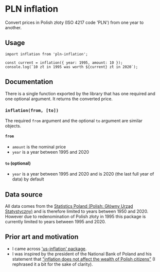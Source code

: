 # PLN inflation

Convert prices in Polish złoty (ISO 4217 code 'PLN') from one year to another.


## Usage

```
import inflation from 'pln-inflation';

const current = inflation({ year: 1995, amount: 10 });
console.log(`10 zł in 1995 was worth ${current} zł in 2020`);
```

## Documentation

There is a single function exported by the library that has one required and one optional argument. It returns the converted price.

### `inflation(from, [to])`

The required `from` argument and the optional `to` argument are similar objects.

#### `from`

- `amount` is the nominal price
- `year` is a year between 1995 and 2020

#### `to` (optional)

- `year` is a year between 1995 and 2020 and is 2020 (the last full year of data) by default

## Data source

All data comes from the [Statistics Poland (Polish: Główny Urząd Statystyczny)](https://stat.gov.pl/obszary-tematyczne/ceny-handel/wskazniki-cen/wskazniki-cen-towarow-i-uslug-konsumpcyjnych-pot-inflacja-/roczne-wskazniki-cen-towarow-i-uslug-konsumpcyjnych/) and is therefore limited to years between 1950 and 2020. However due to redenomination of Polish złoty in 1995 this package is currently limited to years between 1995 and 2020.  

## Prior art and motivation

- I came across ['us-inflation' package](https://www.npmjs.com/package/us-inflation).
- I was inspired by the president of the National Bank of Poland and his statement that ["inflation does not affect the wealth of Polish citizens"](https://youtu.be/njqEBOntE9I) (I rephrased it a bit for the sake of clarity).
